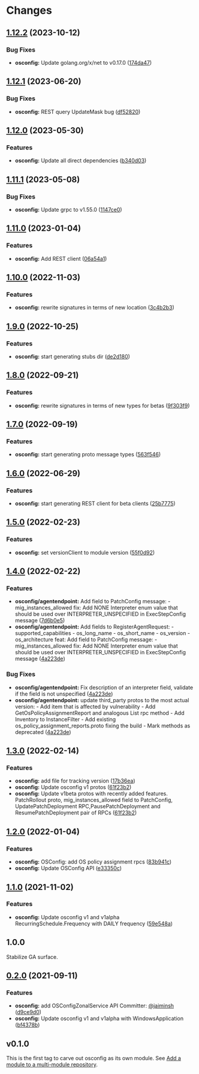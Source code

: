 # Changes

## [1.12.2](https://github.com/googleapis/google-cloud-go/compare/osconfig/v1.12.1...osconfig/v1.12.2) (2023-10-12)


### Bug Fixes

* **osconfig:** Update golang.org/x/net to v0.17.0 ([174da47](https://github.com/googleapis/google-cloud-go/commit/174da47254fefb12921bbfc65b7829a453af6f5d))

## [1.12.1](https://github.com/googleapis/google-cloud-go/compare/osconfig/v1.12.0...osconfig/v1.12.1) (2023-06-20)


### Bug Fixes

* **osconfig:** REST query UpdateMask bug ([df52820](https://github.com/googleapis/google-cloud-go/commit/df52820b0e7721954809a8aa8700b93c5662dc9b))

## [1.12.0](https://github.com/googleapis/google-cloud-go/compare/osconfig/v1.11.1...osconfig/v1.12.0) (2023-05-30)


### Features

* **osconfig:** Update all direct dependencies ([b340d03](https://github.com/googleapis/google-cloud-go/commit/b340d030f2b52a4ce48846ce63984b28583abde6))

## [1.11.1](https://github.com/googleapis/google-cloud-go/compare/osconfig/v1.11.0...osconfig/v1.11.1) (2023-05-08)


### Bug Fixes

* **osconfig:** Update grpc to v1.55.0 ([1147ce0](https://github.com/googleapis/google-cloud-go/commit/1147ce02a990276ca4f8ab7a1ab65c14da4450ef))

## [1.11.0](https://github.com/googleapis/google-cloud-go/compare/osconfig/v1.10.0...osconfig/v1.11.0) (2023-01-04)


### Features

* **osconfig:** Add REST client ([06a54a1](https://github.com/googleapis/google-cloud-go/commit/06a54a16a5866cce966547c51e203b9e09a25bc0))

## [1.10.0](https://github.com/googleapis/google-cloud-go/compare/osconfig/v1.9.0...osconfig/v1.10.0) (2022-11-03)


### Features

* **osconfig:** rewrite signatures in terms of new location ([3c4b2b3](https://github.com/googleapis/google-cloud-go/commit/3c4b2b34565795537aac1661e6af2442437e34ad))

## [1.9.0](https://github.com/googleapis/google-cloud-go/compare/osconfig/v1.8.0...osconfig/v1.9.0) (2022-10-25)


### Features

* **osconfig:** start generating stubs dir ([de2d180](https://github.com/googleapis/google-cloud-go/commit/de2d18066dc613b72f6f8db93ca60146dabcfdcc))

## [1.8.0](https://github.com/googleapis/google-cloud-go/compare/osconfig/v1.7.0...osconfig/v1.8.0) (2022-09-21)


### Features

* **osconfig:** rewrite signatures in terms of new types for betas ([9f303f9](https://github.com/googleapis/google-cloud-go/commit/9f303f9efc2e919a9a6bd828f3cdb1fcb3b8b390))

## [1.7.0](https://github.com/googleapis/google-cloud-go/compare/osconfig/v1.6.0...osconfig/v1.7.0) (2022-09-19)


### Features

* **osconfig:** start generating proto message types ([563f546](https://github.com/googleapis/google-cloud-go/commit/563f546262e68102644db64134d1071fc8caa383))

## [1.6.0](https://github.com/googleapis/google-cloud-go/compare/osconfig/v1.5.0...osconfig/v1.6.0) (2022-06-29)


### Features

* **osconfig:** start generating REST client for beta clients ([25b7775](https://github.com/googleapis/google-cloud-go/commit/25b77757c1e6f372e03bf99ab7461264bba48d26))

## [1.5.0](https://github.com/googleapis/google-cloud-go/compare/osconfig/v1.4.0...osconfig/v1.5.0) (2022-02-23)


### Features

* **osconfig:** set versionClient to module version ([55f0d92](https://github.com/googleapis/google-cloud-go/commit/55f0d92bf112f14b024b4ab0076c9875a17423c9))

## [1.4.0](https://github.com/googleapis/google-cloud-go/compare/osconfig/v1.3.0...osconfig/v1.4.0) (2022-02-22)


### Features

* **osconfig/agentendpoint:** Add field to PatchConfig message:   - mig_instances_allowed fix: Add NONE Interpreter enum value that should be used over INTERPRETER_UNSPECIFIED in ExecStepConfig message ([7d6b0e5](https://github.com/googleapis/google-cloud-go/commit/7d6b0e5891b50cccdf77cd17ddd3644f31ef6dfc))
* **osconfig/agentendpoint:** Add fields to RegisterAgentRequest:   - supported_capabilities   - os_long_name   - os_short_name   - os_version   - os_architecture feat: Add field to PatchConfig message:   - mig_instances_allowed fix: Add NONE Interpreter enum value that should be used over INTERPRETER_UNSPECIFIED in ExecStepConfig message ([4a223de](https://github.com/googleapis/google-cloud-go/commit/4a223de8eab072d95818c761e41fb3f3f6ac728c))


### Bug Fixes

* **osconfig/agentendpoint:** Fix description of an interpreter field, validate if the field is not unspecified ([4a223de](https://github.com/googleapis/google-cloud-go/commit/4a223de8eab072d95818c761e41fb3f3f6ac728c))
* **osconfig/agentendpoint:** update third_party protos to the most actual version: - Add item that is affected by vulnerability - Add GetOsPolicyAssignmentReport and analogous List rpc method - Add Inventory to InstanceFilter - Add existing os_policy_assignment_reports.proto fixing the build - Mark methods as deprecated ([4a223de](https://github.com/googleapis/google-cloud-go/commit/4a223de8eab072d95818c761e41fb3f3f6ac728c))

## [1.3.0](https://github.com/googleapis/google-cloud-go/compare/osconfig/v1.2.0...osconfig/v1.3.0) (2022-02-14)


### Features

* **osconfig:** add file for tracking version ([17b36ea](https://github.com/googleapis/google-cloud-go/commit/17b36ead42a96b1a01105122074e65164357519e))
* **osconfig:** Update osconfig v1 protos ([61f23b2](https://github.com/googleapis/google-cloud-go/commit/61f23b2167dbe9e3e031db12ccf46b7eac639fa3))
* **osconfig:** Update v1beta protos with recently added features. PatchRollout proto, mig_instances_allowed field to PatchConfig, UpdatePatchDeployment RPC,PausePatchDeployment and ResumePatchDeployment pair of RPCs ([61f23b2](https://github.com/googleapis/google-cloud-go/commit/61f23b2167dbe9e3e031db12ccf46b7eac639fa3))

## [1.2.0](https://www.github.com/googleapis/google-cloud-go/compare/osconfig/v1.1.0...osconfig/v1.2.0) (2022-01-04)


### Features

* **osconfig:** OSConfig: add OS policy assignment rpcs ([83b941c](https://www.github.com/googleapis/google-cloud-go/commit/83b941c0983e44fdd18ceee8c6f3e91219d72ad1))
* **osconfig:** Update OSConfig API ([e33350c](https://www.github.com/googleapis/google-cloud-go/commit/e33350cfcabcddcda1a90069383d39c68deb977a))

## [1.1.0](https://www.github.com/googleapis/google-cloud-go/compare/osconfig/v1.0.0...osconfig/v1.1.0) (2021-11-02)


### Features

* **osconfig:** Update osconfig v1 and v1alpha RecurringSchedule.Frequency with DAILY frequency ([59e548a](https://www.github.com/googleapis/google-cloud-go/commit/59e548acc249c7bddd9c884c2af35d582a408c4d))

## 1.0.0

Stabilize GA surface.

## [0.2.0](https://www.github.com/googleapis/google-cloud-go/compare/osconfig/v0.1.0...osconfig/v0.2.0) (2021-09-11)

### Features

* **osconfig:** add OSConfigZonalService API Committer: [@jaiminsh](https://www.github.com/jaiminsh) ([d9ce9d0](https://www.github.com/googleapis/google-cloud-go/commit/d9ce9d0ee64f59c4e07ce4752bfd721051a95ac7))
* **osconfig:** Update osconfig v1 and v1alpha with WindowsApplication ([bf4378b](https://www.github.com/googleapis/google-cloud-go/commit/bf4378b5b859f7b835946891dbfebfee31c4b123))

## v0.1.0

This is the first tag to carve out osconfig as its own module. See
[Add a module to a multi-module repository](https://github.com/golang/go/wiki/Modules#is-it-possible-to-add-a-module-to-a-multi-module-repository).
